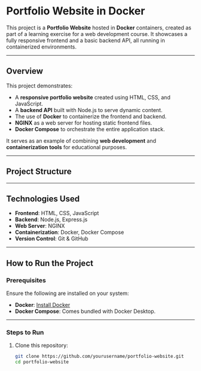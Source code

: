 # Portfolio Website in Docker

This project is a **Portfolio Website** hosted in **Docker** containers, created as part of a learning exercise for a web development course. It showcases a fully responsive frontend and a basic backend API, all running in containerized environments.

---

## Overview

This project demonstrates:
- A **responsive portfolio website** created using HTML, CSS, and JavaScript.
- A **backend API** built with Node.js to serve dynamic content.
- The use of **Docker** to containerize the frontend and backend.
- **NGINX** as a web server for hosting static frontend files.
- **Docker Compose** to orchestrate the entire application stack.

It serves as an example of combining **web development** and **containerization tools** for educational purposes.

---

## Project Structure


---

## Technologies Used

- **Frontend**: HTML, CSS, JavaScript
- **Backend**: Node.js, Express.js
- **Web Server**: NGINX
- **Containerization**: Docker, Docker Compose
- **Version Control**: Git & GitHub

---

## How to Run the Project

### Prerequisites

Ensure the following are installed on your system:
- **Docker**: [Install Docker](https://www.docker.com/get-started)
- **Docker Compose**: Comes bundled with Docker Desktop.

---

### Steps to Run

1. Clone this repository:
   ```bash
   git clone https://github.com/yourusername/portfolio-website.git
   cd portfolio-website

